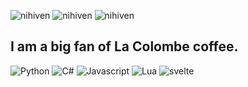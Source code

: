 ![nihiven](https://img.shields.io/badge/nihiven-'23-pink) ![nihiven](https://img.shields.io/badge/nihiven-'24-purple)
![nihiven](https://img.shields.io/badge/nihiven-'25-red)

I am a big fan of La Colombe coffee.
---
![Python](https://img.shields.io/badge/python%20-%2314354C.svg?&style=for-the-badge&logo=python&logoColor=white) ![C#](https://img.shields.io/badge/c%23%20-%23239120.svg?&style=for-the-badge&logo=c-sharp&logoColor=white) ![Javascript](https://img.shields.io/badge/JavaScript-F7DF1E?style=for-the-badge&logo=javascript&logoColor=black) ![Lua](https://img.shields.io/badge/lua-%232C2D72.svg?&style=for-the-badge&logo=lua&logoColor=white) ![svelte](https://img.shields.io/badge/svelte-ff794c?style=for-the-badge)

